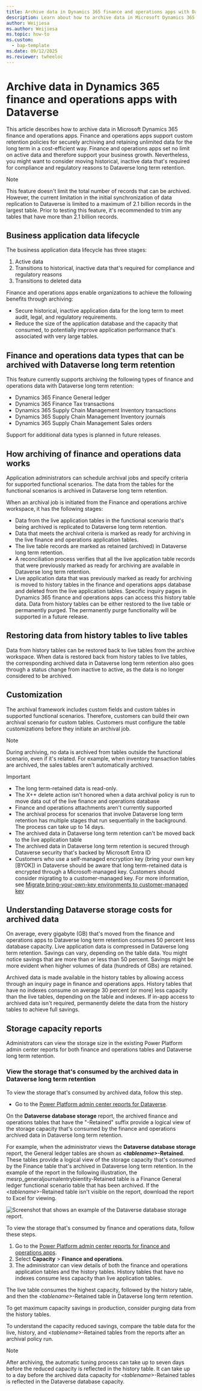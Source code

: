 ```yaml
---
title: Archive data in Dynamics 365 finance and operations apps with Dataverse
description: Learn about how to archive data in Microsoft Dynamics 365 finance and operations apps, including an overview on business application data lifecycles.
author: Weijiesa 
ms.author: Weijiesa 
ms.topic: how-to
ms.custom: 
  - bap-template
ms.date: 09/12/2025
ms.reviewer: twheeloc
---
```


# Archive data in Dynamics 365 finance and operations apps with Dataverse 

This article describes how to archive data in Microsoft Dynamics 365 finance and operations apps. Finance and operations apps support custom retention policies for securely archiving and retaining unlimited data for the long term in a cost-efficient way. Finance and operations apps set no limit on active data and therefore support your business growth. Nevertheless, you might want to consider moving historical, inactive data that's required for compliance and regulatory reasons to Dataverse long term retention.

> [!NOTE]
> This feature doesn't limit the total number of records that can be archived. However, the current limitation in the initial synchronization of data replication to Dataverse is limited to a maximum of 2.1 billion records in the largest table. Prior to testing this feature, it's recommended to trim any tables that have more than 2.1 billion records. 

## Business application data lifecycle

The business application data lifecycle has three stages:

1. Active data
1. Transitions to historical, inactive data that's required for compliance and regulatory reasons
1. Transitions to deleted data

Finance and operations apps enable organizations to achieve the following benefits through archiving:

- Secure historical, inactive application data for the long term to meet audit, legal, and regulatory requirements.
- Reduce the size of the application database and the capacity that consumed, to potentially improve application performance that's associated with very large tables.

## Finance and operations data types that can be archived with Dataverse long term retention

This feature currently supports archiving the following types of finance and operations data with Dataverse long term retention:

- Dynamics 365 Finance General ledger
- Dynamics 365 Finance Tax transactions
- Dynamics 365 Supply Chain Management Inventory transactions
- Dynamics 365 Supply Chain Management Inventory journals
- Dynamics 365 Supply Chain Management Sales orders

Support for additional data types is planned in future releases.

## How archiving of finance and operations data works

Application administrators can schedule archival jobs and specify criteria for supported functional scenarios. The data from the tables for the functional scenarios is archived in Dataverse long term retention.

When an archival job is initiated from the Finance and operations archive workspace, it has the following stages:

 -  Data from the live application tables in the functional scenario that's being archived is replicated to Dataverse long term retention.
 -  Data that meets the archival criteria is marked as ready for archiving in the live finance and operations application tables.
 -  The live table records are marked as retained (archived) in Dataverse long term retention.
 -  A reconciliation process verifies that all the live application table records that were previously marked as ready for archiving are available in Dataverse long term retention.
 -  Live application data that was previously marked as ready for archiving is moved to history tables in the finance and operations apps database and deleted from the live application tables. Specific inquiry pages in Dynamics 365 finance and operations apps can access this history table data. Data from history tables can be either restored to the live table or permanently purged. The permanently purge functionality will be supported in a future release.

## Restoring data from history tables to live tables

Data from history tables can be restored back to live tables from the archive workspace. When data is restored back from history tables to live tables, the corresponding archived data in Dataverse long term retention also goes through a status change from inactive to active, as the data is no longer considered to be archived. 

## Customization

The archival framework includes custom fields and custom tables in supported functional scenarios. Therefore, customers can build their own archival scenario for custom tables. Customers must configure the table customizations before they initiate an archival job.

> [!NOTE]
> During archiving, no data is archived from tables outside the functional scenario, even if it's related. For example, when inventory transaction tables are archived, the sales tables aren't automatically archived.

> [!IMPORTANT]
> - The long term-retained data is read-only.
> - The X\+\+ delete action isn't honored when a data archival policy is run to move data out of the live finance and operations database
> - Finance and operations attachments aren't currently supported
> - The archival process for scenarios that involve Dataverse long term retention has multiple stages that run sequentially in the background. The process can take up to 14 days.
> - The archived data in Dataverse long term retention can't be moved back to the live application table
> - The archived data in Dataverse long term retention is secured through Dataverse security that's backed by Microsoft Entra ID
> - Customers who use a self-managed encryption key (bring your own key \[BYOK\]) in Dataverse should be aware that long term-retained data is encrypted through a Microsoft-managed key. Customers should consider migrating to a customer-managed key. For more information, see [Migrate bring-your-own-key environments to customer-managed key](/power-platform/admin/cmk-migrate-from-byok)


## Understanding Dataverse storage costs for archived data

On average, every gigabyte (GB) that's moved from the finance and operations apps to Dataverse long term retention consumes 50 percent less database capacity. Live application data is compressed in Dataverse long term retention. Savings can vary, depending on the table data. You might notice savings that are more than or less than 50 percent. Savings might be more evident when higher volumes of data (hundreds of GBs) are retained.

Archived data is made available in the history tables by allowing access through an inquiry page in finance and operations apps. History tables that have no indexes consume on average 30 percent (or more) less capacity than the live tables, depending on the table and indexes. If in-app access to archived data isn't required, permanently delete the data from the history tables to achieve full savings.

## Storage capacity reports

Administrators can view the storage size in the existing Power Platform admin center reports for both finance and operations tables and Dataverse long term retention.

### View the storage that's consumed by the archived data in Dataverse long term retention

To view the storage that's consumed by archived data, follow this step.

- Go to the [Power Platform admin center reports for Dataverse](/power-platform/admin/capacity-storage).

On the **Dataverse database storage** report, the archived finance and operations tables that have the "\-Retained" suffix provide a logical view of the storage capacity that's consumed by the finance and operations archived data in Dataverse long term retention.

For example, when the administrator views the **Dataverse database storage** report, the General ledger tables are shown as **\<*tablename*\>-Retained**. These tables provide a logical view of the storage capacity that's consumed by the Finance table that's archived in Dataverse long term retention. In the example of the report in the following illustration, the mesrp\_generaljournalentrybientity-Retained table is a Finance General ledger functional scenario table that has been archived. If the \<*tablename*\>-Retained table isn't visible on the report, download the report to Excel for viewing.

![Screenshot that shows an example of the Dataverse database storage report.](./media/storage.png)

To view the storage that's consumed by finance and operations data, follow these steps.

1. Go to the [Power Platform admin center reports for finance and operations apps](/power-platform/admin/finance-operations-storage-capacity).
1. Select **Capacity** \> **Finance and operations**.
1. The administrator can view details of both the finance and operations application tables and the history tables. History tables that have no indexes consume less capacity than live application tables.

The live table consumes the highest capacity, followed by the history table, and then the \<*tablename*\>-Retained table in Dataverse long term retention.

To get maximum capacity savings in production, consider purging data from the history tables.

To understand the capacity reduced savings, compare the table data for the live, history, and \<*tablename*\>-Retained tables from the reports after an archival policy run.

> [!NOTE]
> After archiving, the automatic tuning process can take up to seven days before the reduced capacity is reflected in the history table. It can take up to a day before the archived data capacity for \<*tablename*\>-Retained tables is reflected in the Dataverse database capacity.
>   
>

